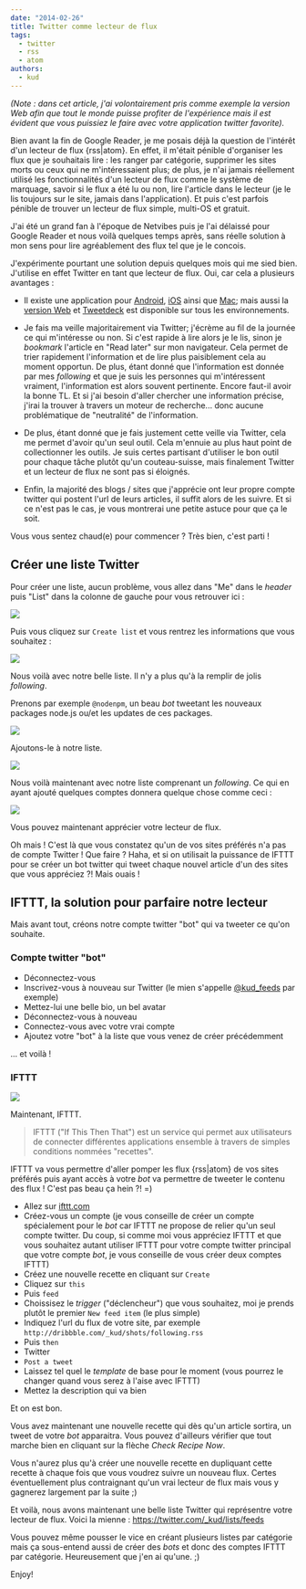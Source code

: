 ```yaml
---
date: "2014-02-26"
title: Twitter comme lecteur de flux
tags:
  - twitter
  - rss
  - atom
authors:
  - kud
---
```


_(Note : dans cet article, j'ai volontairement pris comme exemple la version Web
afin que tout le monde puisse profiter de l'expérience mais il est évident que
vous puissiez le faire avec votre application twitter favorite)._

Bien avant la fin de Google Reader, je me posais déjà la question de l'intérêt
d'un lecteur de flux {rss|atom}. En effet, il m'était pénible d'organiser les
flux que je souhaitais lire : les ranger par catégorie, supprimer les sites
morts ou ceux qui ne m'intéressaient plus; de plus, je n'ai jamais réellement
utilisé les fonctionnalités d'un lecteur de flux comme le système de marquage,
savoir si le flux a été lu ou non, lire l'article dans le lecteur (je le lis
toujours sur le site, jamais dans l'application). Et puis c'est parfois pénible
de trouver un lecteur de flux simple, multi-OS et gratuit.

J'ai été un grand fan à l'époque de Netvibes puis je l'ai délaissé pour Google
Reader et nous voilà quelques temps après, sans réelle solution à mon sens pour
lire agréablement des flux tel que je le concois.

J'expérimente pourtant une solution depuis quelques mois qui me sied bien.
J'utilise en effet Twitter en tant que lecteur de flux. Oui, car cela a
plusieurs avantages :

- Il existe une application pour
  [Android](https://play.google.com/store/apps/details?id=com.twitter.android&hl=fr),
  [iOS](https://about.twitter.com/products/iphone) ainsi que
  [Mac](https://itunes.apple.com/fr/app/twitter/id409789998?mt=12); mais aussi
  la [version Web](https://twitter.com/) et
  [Tweetdeck](https://tweetdeck.twitter.com/) est disponible sur tous les
  environnements.

- Je fais ma veille majoritairement via Twitter; j'écrème au fil de la journée
  ce qui m'intéresse ou non. Si c'est rapide à lire alors je le lis, sinon je
  _bookmark_ l'article en "Read later" sur mon navigateur. Cela permet de trier
  rapidement l'information et de lire plus paisiblement cela au moment opportun.
  De plus, étant donné que l'information est donnée par mes _following_ et que
  je suis les personnes qui m'intéressent vraiment, l'information est alors
  souvent pertinente. Encore faut-il avoir la bonne TL. Et si j'ai besoin
  d'aller chercher une information précise, j'irai la trouver à travers un
  moteur de recherche... donc aucune problématique de "neutralité" de
  l'information.

- De plus, étant donné que je fais justement cette veille via Twitter, cela me
  permet d'avoir qu'un seul outil. Cela m'ennuie au plus haut point de
  collectionner les outils. Je suis certes partisant d'utiliser le bon outil
  pour chaque tâche plutôt qu'un couteau-suisse, mais finalement Twitter et un
  lecteur de flux ne sont pas si éloignés.

- Enfin, la majorité des blogs / sites que j'apprécie ont leur propre compte
  twitter qui postent l'url de leurs articles, il suffit alors de les suivre. Et
  si ce n'est pas le cas, je vous montrerai une petite astuce pour que ça le
  soit.

Vous vous sentez chaud(e) pour commencer ? Très bien, c'est parti !

## Créer une liste Twitter

Pour créer une liste, aucun problème, vous allez dans "Me" dans le _header_ puis
"List" dans la colonne de gauche pour vous retrouver ici :

![](twitter-list.jpg)

Puis vous cliquez sur `Create list` et vous rentrez les informations que vous
souhaitez :

![](create-list.png)

Nous voilà avec notre belle liste. Il n'y a plus qu'à la remplir de jolis
_following_.

Prenons par exemple `@nodenpm`, un beau _bot_ tweetant les nouveaux packages
node.js ou/et les updates de ces packages.

![](nodenpm.jpg)

Ajoutons-le à notre liste.

![](add-in-list.png)

Nous voilà maintenant avec notre liste comprenant un _following_. Ce qui en
ayant ajouté quelques comptes donnera quelque chose comme ceci :

![](twitter-list-read.jpg)

Vous pouvez maintenant apprécier votre lecteur de flux.

Oh mais ! C'est là que vous constatez qu'un de vos sites préférés n'a pas de
compte Twitter ! Que faire ? Haha, et si on utilisait la puissance de IFTTT pour
se créer un bot twitter qui tweet chaque nouvel article d'un des sites que vous
appréciez ?! Mais ouais !

## IFTTT, la solution pour parfaire notre lecteur

Mais avant tout, créons notre compte twitter "bot" qui va tweeter ce qu'on
souhaite.

### Compte twitter "bot"

- Déconnectez-vous
- Inscrivez-vous à nouveau sur Twitter (le mien s'appelle
  [@kud_feeds](https://twitter.com/kud_feeds) par exemple)
- Mettez-lui une belle bio, un bel avatar
- Déconnectez-vous à nouveau
- Connectez-vous avec votre vrai compte
- Ajoutez votre "bot" à la liste que vous venez de créer précédemment

... et voilà !

### IFTTT

![](ifttt.png)

Maintenant, IFTTT.

> IFTTT ("If This Then That") est un service qui permet aux utilisateurs de
> connecter différentes applications ensemble à travers de simples conditions
> nommées "recettes".

IFTTT va vous permettre d'aller pomper les flux {rss|atom} de vos sites préférés
puis ayant accès à votre _bot_ va permettre de tweeter le contenu des flux !
C'est pas beau ça hein ?! =)

- Allez sur [ifttt.com](https://ifttt.com)
- Créez-vous un compte (je vous conseille de créer un compte spécialement pour
  le _bot_ car IFTTT ne propose de relier qu'un seul compte twitter. Du coup, si
  comme moi vous appréciez IFTTT et que vous souhaitez autant utiliser IFTTT
  pour votre compte twitter principal que votre compte _bot_, je vous conseille
  de vous créer deux comptes IFTTT)
- Créez une nouvelle recette en cliquant sur `Create`
- Cliquez sur `this`
- Puis `feed`
- Choissisez le _trigger_ ("déclencheur") que vous souhaitez, moi je prends
  plutôt le premier `New feed item` (le plus simple)
- Indiquez l'url du flux de votre site, par exemple
  `http://dribbble.com/_kud/shots/following.rss`
- Puis `then`
- Twitter
- `Post a tweet`
- Laissez tel quel le _template_ de base pour le moment (vous pourrez le changer
  quand vous serez à l'aise avec IFTTT)
- Mettez la description qui va bien

Et on est bon.

Vous avez maintenant une nouvelle recette qui dès qu'un article sortira, un
tweet de votre _bot_ apparaitra. Vous pouvez d'ailleurs vérifier que tout marche
bien en cliquant sur la flèche _Check Recipe Now_.

Vous n'aurez plus qu'à créer une nouvelle recette en dupliquant cette recette à
chaque fois que vous voudrez suivre un nouveau flux. Certes éventuellement plus
contraignant qu'un vrai lecteur de flux mais vous y gagnerez largement par la
suite ;)

Et voilà, nous avons maintenant une belle liste Twitter qui représentre votre
lecteur de flux. Voici la mienne : https://twitter.com/_kud/lists/feeds

Vous pouvez même pousser le vice en créant plusieurs listes par catégorie mais
ça sous-entend aussi de créer des _bots_ et donc des comptes IFTTT par
catégorie. Heureusement que j'en ai qu'une. ;)

Enjoy!
